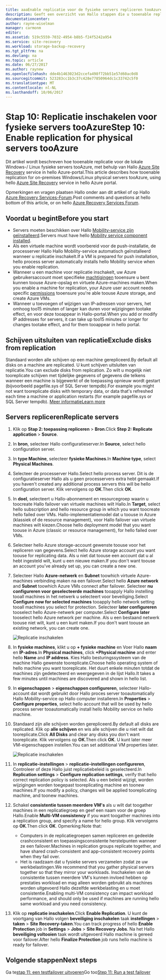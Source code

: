 ```yaml
---
title: aaaEnable replicatie voor de fysieke servers repliceren tooAzure met Azure Site Recovery | Microsoft Docs
description: Geeft een overzicht van Hallo stappen die u tooenable replicatie tooAzure moet voor de fysieke servers met behulp van hello Azure Site Recovery-service
documentationcenter: 
author: rayne-wiselman
manager: carmonm
editor: 
ms.assetid: 519c5559-7032-4954-b8b5-f24f5242a954
ms.service: site-recovery
ms.workload: storage-backup-recovery
ms.tgt_pltfrm: na
ms.devlang: na
ms.topic: article
ms.date: 06/27/2017
ms.author: raynew
ms.openlocfilehash: dde4b1463023d2ccefa498f72bb51e57d60ac0d8
ms.sourcegitcommit: 523283cc1b3c37c428e77850964dc1c33742c5f0
ms.translationtype: MT
ms.contentlocale: nl-NL
ms.lasthandoff: 10/06/2017
---
```

# <a name="step-10-enable-replication-for-physical-servers-tooazure"></a><span data-ttu-id="ab735-103">Stap 10: Replicatie inschakelen voor fysieke servers tooAzure</span><span class="sxs-lookup"><span data-stu-id="ab735-103">Step 10: Enable replication for physical servers tooAzure</span></span>


<span data-ttu-id="ab735-104">Dit artikel wordt beschreven hoe tooenable replicatie voor de lokale Windows-/ Linux fysieke servers tooAzure, met behulp van Hallo [Azure Site Recovery](site-recovery-overview.md) service in hello Azure-portal.</span><span class="sxs-lookup"><span data-stu-id="ab735-104">This article describes how tooenable replication for on-premises Windows/Linux physical servers tooAzure, using hello [Azure Site Recovery](site-recovery-overview.md) service in hello Azure portal.</span></span>

<span data-ttu-id="ab735-105">Opmerkingen en vragen plaatsen Hallo onder aan dit artikel of op Hallo [Azure Recovery Services-Forum](https://social.msdn.microsoft.com/forums/azure/home?forum=hypervrecovmgr).</span><span class="sxs-lookup"><span data-stu-id="ab735-105">Post comments and questions at hello bottom of this article, or on hello [Azure Recovery Services Forum](https://social.msdn.microsoft.com/forums/azure/home?forum=hypervrecovmgr).</span></span>


## <a name="before-you-start"></a><span data-ttu-id="ab735-106">Voordat u begint</span><span class="sxs-lookup"><span data-stu-id="ab735-106">Before you start</span></span>

- <span data-ttu-id="ab735-107">Servers moeten beschikken over Hallo [Mobility-service zijn geïnstalleerd](physical-walkthrough-install-mobility.md).</span><span class="sxs-lookup"><span data-stu-id="ab735-107">Servers must have hello [Mobility service component installed](physical-walkthrough-install-mobility.md).</span></span>
- <span data-ttu-id="ab735-108">Als een virtuele machine wordt voorbereid voor de push-installatie, de processerver Hallo Hallo Mobility-service automatisch geïnstalleerd wanneer u replicatie inschakelt.</span><span class="sxs-lookup"><span data-stu-id="ab735-108">If a VM is prepared for push installation, hello process server automatically installs hello Mobility service when you enable replication.</span></span>
- <span data-ttu-id="ab735-109">Wanneer u een machine voor replicatie inschakelt, uw Azure gebruikersaccount moet specifieke [machtigingen](site-recovery-role-based-linked-access-control.md#permissions-required-to-enable-replication-for-new-virtual-machines) tooensure u bent kunnen toouse Azure-opslag en virtuele Azure-machines maken.</span><span class="sxs-lookup"><span data-stu-id="ab735-109">When you enable a machine for replication, your Azure user account needs specific [permissions](site-recovery-role-based-linked-access-control.md#permissions-required-to-enable-replication-for-new-virtual-machines) tooensure you're able toouse Azure storage, and create Azure VMs.</span></span>
- <span data-ttu-id="ab735-110">Wanneer u toevoegen of wijzigen van IP-adressen voor servers, het omhoog too15 minuten of langer kan duren voor wijzigingen tootake effect, en voor deze tooappear in Hallo-portal.</span><span class="sxs-lookup"><span data-stu-id="ab735-110">When you add or modify IP addresses for servers, it can take up too15 minutes or longer for changes tootake effect, and for them tooappear in hello portal.</span></span>


## <a name="exclude-disks-from-replication"></a><span data-ttu-id="ab735-111">Schijven uitsluiten van replicatie</span><span class="sxs-lookup"><span data-stu-id="ab735-111">Exclude disks from replication</span></span>

<span data-ttu-id="ab735-112">Standaard worden alle schijven op een machine gerepliceerd.</span><span class="sxs-lookup"><span data-stu-id="ab735-112">By default all disks on a machine are replicated.</span></span> <span data-ttu-id="ab735-113">U kunt schijven uitsluiten van replicatie.</span><span class="sxs-lookup"><span data-stu-id="ab735-113">You can exclude disks from replication.</span></span> <span data-ttu-id="ab735-114">Zo wilt u mogelijk niet tooreplicate schijven met tijdelijke gegevens of gegevens die telkens wanneer een machine is bijgewerkt of de toepassing opnieuw wordt gestart (bijvoorbeeld pagefile.sys of SQL Server tempdb).</span><span class="sxs-lookup"><span data-stu-id="ab735-114">For example you might not want tooreplicate disks with temporary data, or data that's refreshed each time a machine or application restarts (for example pagefile.sys or SQL Server tempdb).</span></span> [<span data-ttu-id="ab735-115">Meer informatie</span><span class="sxs-lookup"><span data-stu-id="ab735-115">Learn more</span></span>](site-recovery-exclude-disk.md)

## <a name="replicate-servers"></a><span data-ttu-id="ab735-116">Servers repliceren</span><span class="sxs-lookup"><span data-stu-id="ab735-116">Replicate servers</span></span>

1. <span data-ttu-id="ab735-117">Klik op **Stap 2: toepassing repliceren** > **Bron**.</span><span class="sxs-lookup"><span data-stu-id="ab735-117">Click **Step 2: Replicate application** > **Source**.</span></span>
2. <span data-ttu-id="ab735-118">In **bron**, selecteer Hallo configuratieserver.</span><span class="sxs-lookup"><span data-stu-id="ab735-118">In **Source**, select hello configuration server.</span></span>
3. <span data-ttu-id="ab735-119">In **type Machine**, selecteer **fysieke Machines**.</span><span class="sxs-lookup"><span data-stu-id="ab735-119">In **Machine type**, select **Physical Machines**.</span></span>
4. <span data-ttu-id="ab735-120">Selecteer de processerver Hallo.</span><span class="sxs-lookup"><span data-stu-id="ab735-120">Select hello process server.</span></span> <span data-ttu-id="ab735-121">Dit is de configuratieserver Hallo als u geen processervers extra hebt gemaakt.</span><span class="sxs-lookup"><span data-stu-id="ab735-121">If you haven't created any additional process servers this will be hello configuration server.</span></span> <span data-ttu-id="ab735-122">Klik vervolgens op **OK**.</span><span class="sxs-lookup"><span data-stu-id="ab735-122">Then click **OK**.</span></span>
5. <span data-ttu-id="ab735-123">In **doel**, selecteert u Hallo-abonnement en resourcegroep waarin u toocreate Hallo failover van virtuele machines wilt Hallo.</span><span class="sxs-lookup"><span data-stu-id="ab735-123">In **Target**, select hello subscription and hello resource group in which you want toocreate hello failed over VMs.</span></span> <span data-ttu-id="ab735-124">Hallo-implementatiemodel dat u toouse in Azure (klassiek of de resource management), voor Hallo failover van virtuele machines wilt kiezen.</span><span class="sxs-lookup"><span data-stu-id="ab735-124">Choose hello deployment model that you want toouse in Azure (classic or resource management), for hello failed over VMs.</span></span>
6. <span data-ttu-id="ab735-125">Selecteer hello Azure storage-account gewenste toouse voor het repliceren van gegevens.</span><span class="sxs-lookup"><span data-stu-id="ab735-125">Select hello Azure storage account you want toouse for replicating data.</span></span> <span data-ttu-id="ab735-126">Als u niet dat toouse een account dat u al hebt ingesteld wilt, kunt u een nieuwe maken.</span><span class="sxs-lookup"><span data-stu-id="ab735-126">If you don't want toouse an account you've already set up, you can create a new one.</span></span>
7. <span data-ttu-id="ab735-127">Selecteer Hallo **Azure-netwerk** en **Subnet** toowhich virtuele Azure-machines verbinding maken na een failover.</span><span class="sxs-lookup"><span data-stu-id="ab735-127">Select hello **Azure network** and **Subnet** toowhich Azure VMs connect after failover.</span></span> <span data-ttu-id="ab735-128">Selecteer **nu configureren voor geselecteerde machines** tooapply Hallo instelling tooall machines in het netwerk u selecteert voor beveiliging.</span><span class="sxs-lookup"><span data-stu-id="ab735-128">Select **Configure now for selected machines** tooapply hello network setting tooall machines you select for protection.</span></span> <span data-ttu-id="ab735-129">Selecteer **later configureren** tooselect hello Azure-netwerk per computer.</span><span class="sxs-lookup"><span data-stu-id="ab735-129">Select **Configure later** tooselect hello Azure network per machine.</span></span> <span data-ttu-id="ab735-130">Als u een bestaand netwerk toouse niet wilt, kunt u een kunt maken.</span><span class="sxs-lookup"><span data-stu-id="ab735-130">If you don't want toouse an existing network, you can create one.</span></span>

    ![Replicatie inschakelen](./media/physical-walkthrough-enable-replication/targetsettings.png)

8. <span data-ttu-id="ab735-132">In **fysieke machines**, klikt u op **+ fysieke machine** en Voer Hallo **naam** en **IP-adres**.</span><span class="sxs-lookup"><span data-stu-id="ab735-132">In **Physical machines**, click **+Physical machine** and enter hello **Name** and **IP address**.</span></span> <span data-ttu-id="ab735-133">Kies Hallo besturingssysteem van de machine Hallo gewenste tooreplicate.</span><span class="sxs-lookup"><span data-stu-id="ab735-133">Choose hello operating system of hello machine you want tooreplicate.</span></span> <span data-ttu-id="ab735-134">Het duurt enkele minuten totdat de machines zijn gedetecteerd en weergegeven in de lijst Hallo.</span><span class="sxs-lookup"><span data-stu-id="ab735-134">It takes a few minutes until machines are discovered and shown in hello list.</span></span>
9. <span data-ttu-id="ab735-135">In **eigenschappen** > **eigenschappen configureren**, selecteer Hallo-account dat wordt gebruikt door Hallo proces server tooautomatically Hallo Mobility-service op Hallo computer installeren.</span><span class="sxs-lookup"><span data-stu-id="ab735-135">In **Properties** > **Configure properties**, select hello account that will be used by hello process server tooautomatically install hello Mobility service on hello machine.</span></span>
10. <span data-ttu-id="ab735-136">Standaard zijn alle schijven worden gerepliceerd.</span><span class="sxs-lookup"><span data-stu-id="ab735-136">By default all disks are replicated.</span></span> <span data-ttu-id="ab735-137">Klik op **alle schijven** en wis alle schijven die u niet wilt dat tooreplicate.</span><span class="sxs-lookup"><span data-stu-id="ab735-137">Click **All Disks** and clear any disks you don't want tooreplicate.</span></span> <span data-ttu-id="ab735-138">Klik vervolgens op **OK**.</span><span class="sxs-lookup"><span data-stu-id="ab735-138">Then click **OK**.</span></span> <span data-ttu-id="ab735-139">U kunt later meer VM-eigenschappen instellen.</span><span class="sxs-lookup"><span data-stu-id="ab735-139">You can set additional VM properties later.</span></span>

    ![Replicatie inschakelen](./media/physical-walkthrough-enable-replication/enable-replication6.png)
11. <span data-ttu-id="ab735-141">In **replicatie-instellingen** > **replicatie-instellingen configureren**, Controleer of deze Hallo juist replicatiebeleid is geselecteerd.</span><span class="sxs-lookup"><span data-stu-id="ab735-141">In **Replication settings** > **Configure replication settings**, verify that hello correct replication policy is selected.</span></span> <span data-ttu-id="ab735-142">Als u een beleid wijzigt, worden wijzigingen worden toegepast tooreplicating machine en toonew machines.</span><span class="sxs-lookup"><span data-stu-id="ab735-142">If you modify a policy, changes will be applied tooreplicating machine, and toonew machines.</span></span>
12. <span data-ttu-id="ab735-143">Schakel **consistentie tussen meerdere VM's** als u wilt dat toogather machines in een replicatiegroep en geef een naam voor de groep Hallo.</span><span class="sxs-lookup"><span data-stu-id="ab735-143">Enable **Multi-VM consistency** if you want toogather machines into a replication group, and specify a name for hello group.</span></span> <span data-ttu-id="ab735-144">Klik vervolgens op **OK**.</span><span class="sxs-lookup"><span data-stu-id="ab735-144">Then click **OK**.</span></span> <span data-ttu-id="ab735-145">Opmerking:</span><span class="sxs-lookup"><span data-stu-id="ab735-145">Note that:</span></span>

    * <span data-ttu-id="ab735-146">Computers in de replicatiegroepen samen repliceren en gedeelde crashconsistent en toepassingsconsistente herstelpunten wanneer ze een failover.</span><span class="sxs-lookup"><span data-stu-id="ab735-146">Machines in replication groups replicate together, and have shared crash-consistent and app-consistent recovery points when they fail over.</span></span>
    * <span data-ttu-id="ab735-147">Het is raadzaam dat u fysieke servers verzamelen zodat ze uw werkbelastingen.</span><span class="sxs-lookup"><span data-stu-id="ab735-147">We recommend that you gather physical servers together so that they mirror your workloads.</span></span> <span data-ttu-id="ab735-148">Inschakelen van de consistentie tussen meerdere VM's kunnen invloed hebben op prestaties workload en mag alleen worden gebruikt als machines worden uitgevoerd Hallo dezelfde werkbelasting en u moet consistentie.</span><span class="sxs-lookup"><span data-stu-id="ab735-148">Enabling multi-VM consistency can impact workload performance, and should only be used if machines are running hello same workload and you need consistency.</span></span>

13. <span data-ttu-id="ab735-149">Klik op **replicatie inschakelen**.</span><span class="sxs-lookup"><span data-stu-id="ab735-149">Click **Enable Replication**.</span></span> <span data-ttu-id="ab735-150">U kunt de voortgang van Hallo volgen **beveiliging inschakelen** taak **instellingen** > **taken** > **Site Recovery-taken**.</span><span class="sxs-lookup"><span data-stu-id="ab735-150">You can track progress of hello **Enable Protection** job in **Settings** > **Jobs** > **Site Recovery Jobs**.</span></span> <span data-ttu-id="ab735-151">Na het Hallo **beveiliging voltooien** taak wordt uitgevoerd Hallo machine is gereed voor failover.</span><span class="sxs-lookup"><span data-stu-id="ab735-151">After hello **Finalize Protection** job runs hello machine is ready for failover.</span></span>

## <a name="next-steps"></a><span data-ttu-id="ab735-152">Volgende stappen</span><span class="sxs-lookup"><span data-stu-id="ab735-152">Next steps</span></span>

<span data-ttu-id="ab735-153">Ga te[stap 11: een testfailover uitvoeren](physical-walkthrough-test-failover.md)</span><span class="sxs-lookup"><span data-stu-id="ab735-153">Go too[Step 11: Run a test failover](physical-walkthrough-test-failover.md)</span></span>
